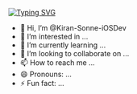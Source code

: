  [![Typing SVG](https://readme-typing-svg.demolab.com?font=Fira+Code&pause=1000&width=435&lines=Always+learning++to+curious)](https://git.io/typing-svg)
- 👋 Hi, I’m @Kiran-Sonne-iOSDev
- 👀 I’m interested in ...
- 🌱 I’m currently learning ...
- 💞️ I’m looking to collaborate on ...
- 📫 How to reach me ...
- 😄 Pronouns: ...
- ⚡ Fun fact: ...

 
